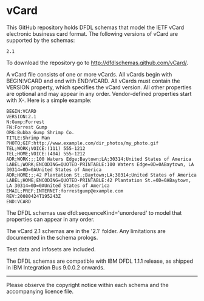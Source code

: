 vCard
=====

This GitHub repository holds DFDL schemas that model the IETF vCard electronic business card format. The following versions of vCard are supported by the schemas:

    2.1

To download the repository go to http://dfdlschemas.github.com/vCard/.

A vCard file consists of one or more vCards. All vCards begin with BEGIN:VCARD and end with END:VCARD. All vCards must contain the VERSION property, which specifies the vCard version. All other properties are optional and may appear in any order. Vendor-defined properties start with X-. Here is a simple example:

    BEGIN:VCARD
    VERSION:2.1
    N:Gump;Forrest
    FN:Forrest Gump
    ORG:Bubba Gump Shrimp Co.
    TITLE:Shrimp Man
    PHOTO;GIF:http://www.example.com/dir_photos/my_photo.gif
    TEL;WORK;VOICE:(111) 555-1212
    TEL;HOME;VOICE:(404) 555-1212
    ADR;WORK:;;100 Waters Edge;Baytown;LA;30314;United States of America
    LABEL;WORK;ENCODING=QUOTED-PRINTABLE:100 Waters Edge=0D=0ABaytown, LA 30314=0D=0AUnited States of America
    ADR;HOME:;;42 Plantation St.;Baytown;LA;30314;United States of America
    LABEL;HOME;ENCODING=QUOTED-PRINTABLE:42 Plantation St.=0D=0ABaytown, LA 30314=0D=0AUnited States of America
    EMAIL;PREF;INTERNET:forrestgump@example.com
    REV:20080424T195243Z
    END:VCARD

The DFDL schemas use dfdl:sequenceKind='unordered' to model that properties can appear in any order.

The vCard 2.1 schemas are in the '2.1' folder. Any limitations are documemted in the schema prologs.

Test data and infosets are included.

The DFDL schemas are compatible with IBM DFDL 1.1.1 release, as shipped in IBM Integration Bus 9.0.0.2 onwards. 

-----

Please observe the copyright notice within each schema and the accompanying licence file.
